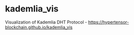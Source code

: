 # kademlia_vis

Visualization of Kademlia DHT Protocol - https://hypertensor-blockchain.github.io/kademlia_vis
